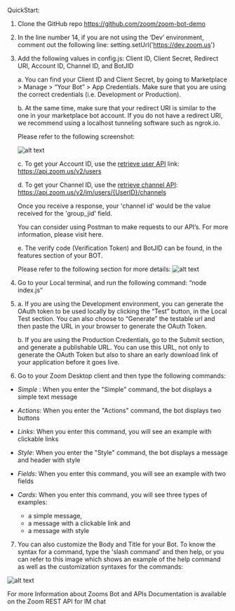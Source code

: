 QuickStart:

1. Clone the GitHub repo https://github.com/zoom/zoom-bot-demo

2. In the line number 14, if you are not using the ‘Dev’ environment, comment out the following line: setting.setUrl('https://dev.zoom.us')

3. Add the following values in config.js:
Client ID, Client Secret, Redirect URI, Account ID, Channel ID, and BotJID

      a. You can find your Client ID and Client Secret, by going to Marketplace > Manage > “Your Bot” > App Credentials. Make sure that you are using the correct credentials (i.e. Development or Production). 

      b. At the same time, make sure that your redirect URI is similar to the one in your marketplace bot account. If you do not have a redirect URI, we recommend using a localhost tunneling software such as ngrok.io.

      Please refer to the following screenshot:

      ![alt text](http://s3.amazonaws.com/user-content.stoplight.io/14683/1554148180886)


      c. To get your Account ID, use the [retrieve user API](https://marketplace.zoom.us/docs/api-reference/zoom-api/users/users) link:
      https://api.zoom.us/v2/users

      d. To get your Channel ID, use the [retrieve channel API](https://marketplace.zoom.us/docs/api-reference/zoom-api/im-chat/getchatchannels):
      https://api.zoom.us/v2/im/users/{UserID}/channels

      Once you receive a response, your 'channel id' would be the value received for the 'group_jid' field.

      You can consider using Postman to make requests to our API’s. For more information, please visit here.


      e. The verify code (Verification Token) and BotJID can be found, in the features section of your BOT. 

      Please refer to the following section for more details:
      ![alt text](http://s3.amazonaws.com/user-content.stoplight.io/14683/1554149625443)

4. Go to your Local terminal, and run the following command:
“node index.js”



5. 
      a. If you are using the Development environment, you can generate the OAuth token to be used locally by clicking the “Test” button, in the Local Test section. You can also choose to “Generate” the testable url and then paste the URL in your browser to generate the OAuth Token.

      b.	If you are using the Production Credentials, go to the Submit section, and generate a publishable URL. You can use this URL, not only to generate the OAuth Token but also to share an early download link of your application before it goes live.

6. Go to your Zoom Desktop client and then type the following commands: 

* *Simple* :
When you enter the "Simple" command, the bot displays a simple text message


* *Actions*:
When you enter the "Actions" command, the bot displays two buttons


* *Links*:
When you enter this command, you will see an example with clickable links

* *Style*:
When you enter the "Style" command, the bot displays a message and header with style


* *Fields*:
When you enter this command, you will see an example with two fields 

* *Cards*:
When you enter this command, you will see three types of examples: 
     - a simple message, 
     - a message with a clickable link and  
     - a message with style
 
7. You can also customize the Body and Title for your Bot. To know the syntax for a command, type the 'slash command' and then help, or you can refer to this image which shows an example of the help command as well as the customization syntaxes for the commands:

![alt text](http://s3.amazonaws.com/user-content.stoplight.io/14683/1554149750448)

For more Information about Zooms Bot and APIs Documentation is available on the Zoom REST API for IM chat
